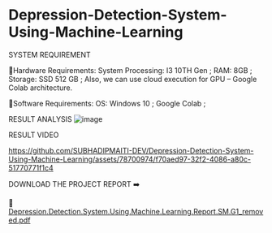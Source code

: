 




# Depression-Detection-System-Using-Machine-Learning



SYSTEM REQUIREMENT

🔎Hardware Requirements: 
            System Processing: I3 10TH Gen ;
            RAM: 8GB ; 
            Storage: SSD 512 GB ;
            Also, we can use cloud execution for GPU – Google Colab architecture. 

🔎Software Requirements:
  OS: Windows 10 ;
  Google Colab ;
  

 RESULT ANALYSIS 
![image](https://user-images.githubusercontent.com/78700974/204124779-9d353689-2adb-499d-97e3-171c69f4ee8f.png)

RESULT VIDEO


https://github.com/SUBHADIPMAITI-DEV/Depression-Detection-System-Using-Machine-Learning/assets/78700974/f70aed97-32f2-4086-a80c-51770771f1c4


 


DOWNLOAD THE PROJECT REPORT ➡️





📁 [Depression.Detection.System.Using.Machine.Learning.Report.SM.G1_removed.pdf](https://github.com/user-attachments/files/16268089/Depression.Detection.System.Using.Machine.Learning.Report.SM.G1_removed.pdf)

